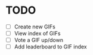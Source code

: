 # TODO

- [ ] Create new GIFs
- [ ] View index of GIFs
- [ ] Vote a GIF up/down
- [ ] Add leaderboard to GIF index
